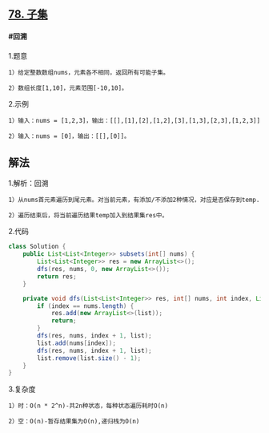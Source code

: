 ## [78. 子集](https://leetcode.cn/problems/subsets/)

#### #回溯
1.题意

    1）给定整数数组nums，元素各不相同，返回所有可能子集。

    2）数组长度[1,10]，元素范围[-10,10]。

2.示例

    1）输入：nums = [1,2,3]，输出：[[],[1],[2],[1,2],[3],[1,3],[2,3],[1,2,3]]

    2）输入：nums = [0]，输出：[[],[0]]。
## 解法
1.解析：回溯

    1）从nums首元素遍历到尾元素。对当前元素，有添加/不添加2种情况，对应是否保存到temp.

    2）遍历结束后，将当前遍历结果temp加入到结果集res中。

2.代码
```java
class Solution {
    public List<List<Integer>> subsets(int[] nums) {
        List<List<Integer>> res = new ArrayList<>();
        dfs(res, nums, 0, new ArrayList<>());
        return res;
    }

    private void dfs(List<List<Integer>> res, int[] nums, int index, List<Integer> list) {
        if (index == nums.length) {
            res.add(new ArrayList<>(list));
            return;
        }
        dfs(res, nums, index + 1, list);
        list.add(nums[index]);
        dfs(res, nums, index + 1, list);
        list.remove(list.size() - 1);
    }
}
```
3.复杂度

    1）时：O(n * 2^n)-共2n种状态，每种状态遍历耗时O(n)

    2）空：O(n)-暂存结果集为O(n),递归栈为O(n)
